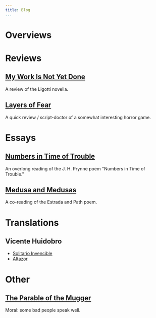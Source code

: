 ```yaml
---
title: Blog
...
```


# Overviews

# Reviews

## [My Work Is Not Yet Done](/pages/2020-8-13-my-work-is-not-yet-done)

A review of the Ligotti novella.

## [Layers of Fear](/pages/2019-5-layers-of-fear-review)

A quick review / script-doctor of a somewhat interesting horror game.

# Essays

## [Numbers in Time of Trouble](/pages/2021-02-11-numbers-in-time-of-trouble)

An overlong reading of the J. H. Prynne poem "Numbers in Time of Trouble."

## [Medusa and Medusas](/pages/2021-02-23-medusas)

A co-reading of the Estrada and Path poem.

# Translations

## Vicente Huidobro

* [Solitario Invencible](/pages/2021-02-14-huidobro-solitario-invencible)
* [Altazor](/pages/2021-02-14-huidobro-altazor-1)

# Other

## [The Parable of the Mugger](/pages/2020-11-12-the-parable-of-the-mugger)

Moral: some bad people speak well.